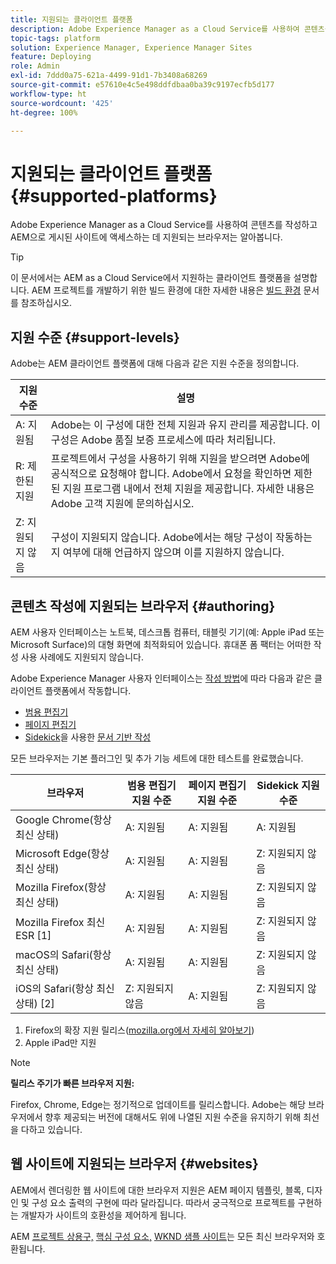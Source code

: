 ```yaml
---
title: 지원되는 클라이언트 플랫폼
description: Adobe Experience Manager as a Cloud Service를 사용하여 콘텐츠를 작성하고 AEM으로 게시된 사이트에 액세스하는 데 지원되는 브라우저는 알아봅니다.
topic-tags: platform
solution: Experience Manager, Experience Manager Sites
feature: Deploying
role: Admin
exl-id: 7ddd0a75-621a-4499-91d1-7b3408a68269
source-git-commit: e57610e4c5e498ddfdbaa0ba39c9197ecfb5d177
workflow-type: ht
source-wordcount: '425'
ht-degree: 100%

---
```


# 지원되는 클라이언트 플랫폼 {#supported-platforms}

Adobe Experience Manager as a Cloud Service를 사용하여 콘텐츠를 작성하고 AEM으로 게시된 사이트에 액세스하는 데 지원되는 브라우저는 알아봅니다.

>[!TIP]
>
>이 문서에서는 AEM as a Cloud Service에서 지원하는 클라이언트 플랫폼을 설명합니다. AEM 프로젝트를 개발하기 위한 빌드 환경에 대한 자세한 내용은 [빌드 환경](/help/implementing/cloud-manager/getting-access-to-aem-in-cloud/build-environment-details.md) 문서를 참조하십시오.

## 지원 수준 {#support-levels}

Adobe는 AEM 클라이언트 플랫폼에 대해 다음과 같은 지원 수준을 정의합니다.

| 지원 수준 | 설명 |
|---|---|
| A: 지원됨 | Adobe는 이 구성에 대한 전체 지원과 유지 관리를 제공합니다. 이 구성은 Adobe 품질 보증 프로세스에 따라 처리됩니다. |
| R: 제한된 지원 | 프로젝트에서 구성을 사용하기 위해 지원을 받으려면 Adobe에 공식적으로 요청해야 합니다. Adobe에서 요청을 확인하면 제한된 지원 프로그램 내에서 전체 지원을 제공합니다. 자세한 내용은 Adobe 고객 지원에 문의하십시오. |
| Z: 지원되지 않음 | 구성이 지원되지 않습니다. Adobe에서는 해당 구성이 작동하는지 여부에 대해 언급하지 않으며 이를 지원하지 않습니다. |

## 콘텐츠 작성에 지원되는 브라우저 {#authoring}

AEM 사용자 인터페이스는 노트북, 데스크톱 컴퓨터, 태블릿 기기(예: Apple iPad 또는 Microsoft Surface)의 대형 화면에 최적화되어 있습니다. 휴대폰 폼 팩터는 어떠한 작성 사용 사례에도 지원되지 않습니다.

Adobe Experience Manager 사용자 인터페이스는 [작성 방법](/help/edge/overview.md#authoring-method)에 따라 다음과 같은 클라이언트 플랫폼에서 작동합니다.

* [범용 편집기](/help/sites-cloud/authoring/universal-editor/authoring.md)
* [페이지 편집기](/help/sites-cloud/authoring/page-editor/introduction.md)
* [Sidekick](/help/edge/docs/sidekick.md)을 사용한 [문서 기반 작성](/help/edge/docs/authoring.md)

모든 브라우저는 기본 플러그인 및 추가 기능 세트에 대한 테스트를 완료했습니다.

| 브라우저 | 범용 편집기 지원 수준 | 페이지 편집기 지원 수준 | Sidekick 지원 수준 |
|---|---|---|---|
| Google Chrome(항상 최신 상태) | A: 지원됨 | A: 지원됨 | A: 지원됨 |
| Microsoft Edge(항상 최신 상태) | A: 지원됨 | A: 지원됨 | Z: 지원되지 않음 |
| Mozilla Firefox(항상 최신 상태) | A: 지원됨 | A: 지원됨 | Z: 지원되지 않음 |
| Mozilla Firefox 최신 ESR [1] | A: 지원됨 | A: 지원됨 | Z: 지원되지 않음 |
| macOS의 Safari(항상 최신 상태) | A: 지원됨 | A: 지원됨 | Z: 지원되지 않음 |
| iOS의 Safari(항상 최신 상태) [2] | Z: 지원되지 않음 | A: 지원됨 | Z: 지원되지 않음 |

1. Firefox의 확장 지원 릴리스([mozilla.org에서 자세히 알아보기](https://www.mozilla.org/en-US/firefox/enterprise/))
1. Apple iPad만 지원

>[!NOTE]
>
>**릴리스 주기가 빠른 브라우저 지원:**
>
>Firefox, Chrome, Edge는 정기적으로 업데이트를 릴리스합니다. Adobe는 해당 브라우저에서 향후 제공되는 버전에 대해서도 위에 나열된 지원 수준을 유지하기 위해 최선을 다하고 있습니다.

## 웹 사이트에 지원되는 브라우저 {#websites}

AEM에서 렌더링한 웹 사이트에 대한 브라우저 지원은 AEM 페이지 템플릿, 블록, 디자인 및 구성 요소 출력의 구현에 따라 달라집니다. 따라서 궁극적으로 프로젝트를 구현하는 개발자가 사이트의 호환성을 제어하게 됩니다.

AEM [프로젝트 상용구,](/help/edge/wysiwyg-authoring/edge-dev-getting-started.md#create-github-project) [핵심 구성 요소,](/help/implementing/developing/components/overview.md#aem-core-components) [WKND 샘플 사이트](/help/implementing/developing/introduction/develop-wknd-tutorial.md)는 모든 최신 브라우저와 호환됩니다.
